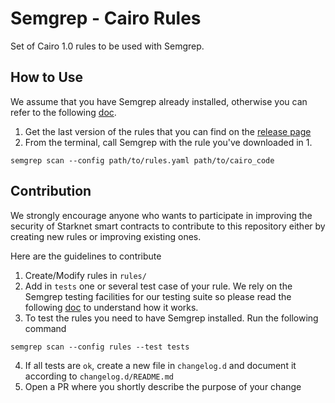 # Semgrep - Cairo Rules

Set of Cairo 1.0 rules to be used with Semgrep.

## How to Use

We assume that you have Semgrep already installed, otherwise you can refer to the following [doc](https://github.com/returntocorp/semgrep).

1. Get the last version of the rules that you can find on the [release page](https://github.com/avnu-labs/semgrep-cairo-rules/releases)
2. From the terminal, call Semgrep with the rule you've downloaded in 1.
```
semgrep scan --config path/to/rules.yaml path/to/cairo_code
```

## Contribution

We strongly encourage anyone who wants to participate in improving the security of Starknet smart contracts to contribute to this repository either by creating new rules or improving existing ones.

Here are the guidelines to contribute
1. Create/Modify rules in `rules/`
2. Add in `tests` one or several test case of your rule. We rely on the Semgrep testing facilities for our testing suite so please read the following [doc](https://semgrep.dev/docs/writing-rules/testing-rules) to understand how it works.
3. To test the rules you need to have Semgrep installed. Run the following command
```
semgrep scan --config rules --test tests
```
4. If all tests are `ok`, create a new file in `changelog.d` and document it according to `changelog.d/README.md`
5. Open a PR where you shortly describe the purpose of your change
